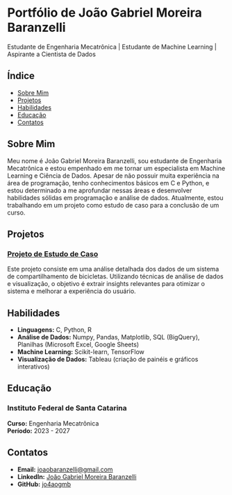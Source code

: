 # Portfólio de João Gabriel Moreira Baranzelli

Estudante de Engenharia Mecatrônica | Estudante de Machine Learning | Aspirante a Cientista de Dados

## Índice
- [Sobre Mim](#sobre-mim)
- [Projetos](#projetos)
- [Habilidades](#habilidades)
- [Educação](#educação)
- [Contatos](#contatos)

## Sobre Mim
Meu nome é João Gabriel Moreira Baranzelli, sou estudante de Engenharia Mecatrônica e estou empenhado em me tornar um especialista em Machine Learning e Ciência de Dados. Apesar de não possuir muita experiência na área de programação, tenho conhecimentos básicos em C e Python, e estou determinado a me aprofundar nessas áreas e desenvolver habilidades sólidas em programação e análise de dados. Atualmente, estou trabalhando em um projeto como estudo de caso para a conclusão de um curso.

## Projetos

### [Projeto de Estudo de Caso](https://github.com/jo4aogmb/projeto-estudo-de-caso)
Este projeto consiste em uma análise detalhada dos dados de um sistema de compartilhamento de bicicletas. Utilizando técnicas de análise de dados e visualização, o objetivo é extrair insights relevantes para otimizar o sistema e melhorar a experiência do usuário.

## Habilidades
- **Linguagens:** C, Python, R
- **Análise de Dados:** Numpy, Pandas, Matplotlib, SQL (BigQuery), Planilhas (Microsoft Excel, Google Sheets)
- **Machine Learning:** Scikit-learn, TensorFlow
- **Visualização de Dados:** Tableau (criação de painéis e gráficos interativos)

## Educação

### Instituto Federal de Santa Catarina
**Curso:** Engenharia Mecatrônica  
**Período:** 2023 - 2027

## Contatos
- **Email:** [joaobaranzelli@gmail.com](mailto:joaobaranzelli@gmail.com)
- **LinkedIn:** [João Gabriel Moreira Baranzelli](https://www.linkedin.com/in/joão-gabriel-moreira-baranzelli-5b3317312/)
- **GitHub:** [jo4aogmb](https://github.com/jo4aogmb)
